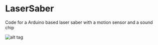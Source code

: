 # LaserSaber
Code for a Arduino based laser saber with a motion sensor and a sound chip

![alt tag](https://github.com/ACDCLabs/LaserSaber/pictures/LaserSaber02.png)

